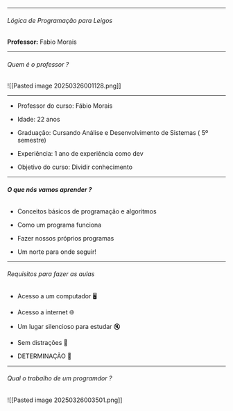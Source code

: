 
---

###### Lógica de Programação para Leigos

**Professor:** Fabio Morais

---
###### Quem é o professor ?
![[Pasted image 20250326001128.png]]

---


- Professor do curso: Fábio Morais

- Idade: 22 anos

- Graduação: Cursando Análise e Desenvolvimento de Sistemas ( 5º semestre)

- Experiência: 1 ano de experiência como dev

- Objetivo do curso: Dividir conhecimento



---
###### **O que nós vamos aprender ?**


- Conceitos básicos de programação e algoritmos 

- Como um programa funciona

- Fazer nossos próprios programas  
  
- Um norte para onde seguir!
---
###### Requisitos para fazer as aulas 

- Acesso a um computador 🖥️ 

- Acesso a internet 🌐

- Um lugar silencioso para estudar 🔇

- Sem distrações 🔔

- DETERMINAÇÃO 💪

---
###### Qual o trabalho de um programdor ?


![[Pasted image 20250326003501.png]]
